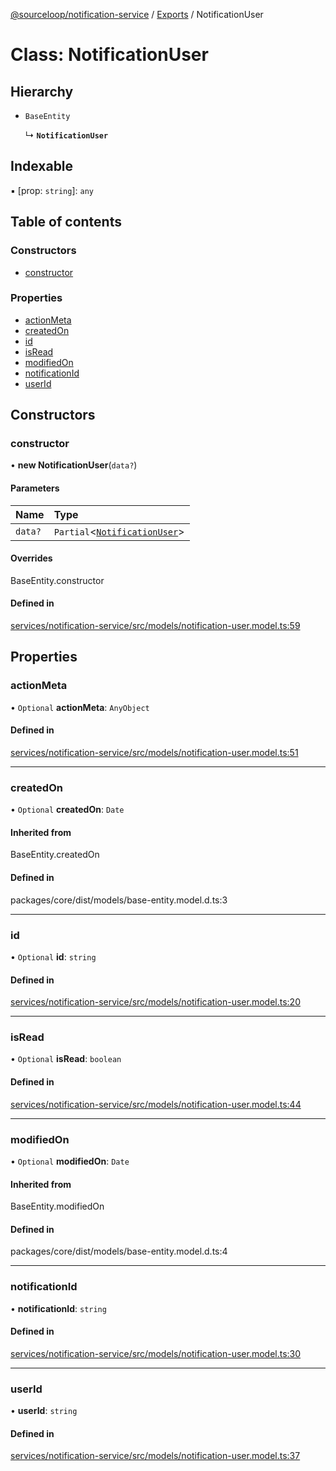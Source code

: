 [@sourceloop/notification-service](../README.md) / [Exports](../modules.md) / NotificationUser

# Class: NotificationUser

## Hierarchy

- `BaseEntity`

  ↳ **`NotificationUser`**

## Indexable

▪ [prop: `string`]: `any`

## Table of contents

### Constructors

- [constructor](NotificationUser.md#constructor)

### Properties

- [actionMeta](NotificationUser.md#actionmeta)
- [createdOn](NotificationUser.md#createdon)
- [id](NotificationUser.md#id)
- [isRead](NotificationUser.md#isread)
- [modifiedOn](NotificationUser.md#modifiedon)
- [notificationId](NotificationUser.md#notificationid)
- [userId](NotificationUser.md#userid)

## Constructors

### constructor

• **new NotificationUser**(`data?`)

#### Parameters

| Name | Type |
| :------ | :------ |
| `data?` | `Partial`<[`NotificationUser`](NotificationUser.md)\> |

#### Overrides

BaseEntity.constructor

#### Defined in

[services/notification-service/src/models/notification-user.model.ts:59](https://github.com/sourcefuse/loopback4-microservice-catalog/blob/b93c60ac7/services/notification-service/src/models/notification-user.model.ts#L59)

## Properties

### actionMeta

• `Optional` **actionMeta**: `AnyObject`

#### Defined in

[services/notification-service/src/models/notification-user.model.ts:51](https://github.com/sourcefuse/loopback4-microservice-catalog/blob/b93c60ac7/services/notification-service/src/models/notification-user.model.ts#L51)

___

### createdOn

• `Optional` **createdOn**: `Date`

#### Inherited from

BaseEntity.createdOn

#### Defined in

packages/core/dist/models/base-entity.model.d.ts:3

___

### id

• `Optional` **id**: `string`

#### Defined in

[services/notification-service/src/models/notification-user.model.ts:20](https://github.com/sourcefuse/loopback4-microservice-catalog/blob/b93c60ac7/services/notification-service/src/models/notification-user.model.ts#L20)

___

### isRead

• `Optional` **isRead**: `boolean`

#### Defined in

[services/notification-service/src/models/notification-user.model.ts:44](https://github.com/sourcefuse/loopback4-microservice-catalog/blob/b93c60ac7/services/notification-service/src/models/notification-user.model.ts#L44)

___

### modifiedOn

• `Optional` **modifiedOn**: `Date`

#### Inherited from

BaseEntity.modifiedOn

#### Defined in

packages/core/dist/models/base-entity.model.d.ts:4

___

### notificationId

• **notificationId**: `string`

#### Defined in

[services/notification-service/src/models/notification-user.model.ts:30](https://github.com/sourcefuse/loopback4-microservice-catalog/blob/b93c60ac7/services/notification-service/src/models/notification-user.model.ts#L30)

___

### userId

• **userId**: `string`

#### Defined in

[services/notification-service/src/models/notification-user.model.ts:37](https://github.com/sourcefuse/loopback4-microservice-catalog/blob/b93c60ac7/services/notification-service/src/models/notification-user.model.ts#L37)
